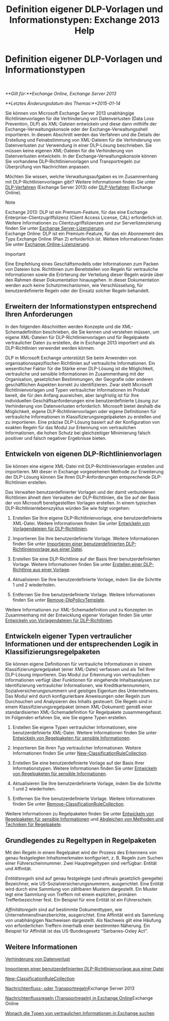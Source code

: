 ﻿---
title: 'Definition eigener DLP-Vorlagen und Informationstypen: Exchange 2013 Help'
TOCTitle: Definition eigener DLP-Vorlagen und Informationstypen
ms:assetid: f4622dba-3347-4758-b4a2-f01b043c908c
ms:mtpsurl: https://technet.microsoft.com/de-de/library/JJ674310(v=EXCHG.150)
ms:contentKeyID: 50477068
ms.date: 04/24/2018
mtps_version: v=EXCHG.150
ms.translationtype: HT
---

# Definition eigener DLP-Vorlagen und Informationstypen

 

_**Gilt für:**Exchange Online, Exchange Server 2013_

_**Letztes Änderungsdatum des Themas:**2015-01-14_

Sie können von Microsoft Exchange Server 2013 unabhängige Richtlinienvorlagen für die Verhinderung von Datenverlusten (Data Loss Prevention, DLP) als XML-Dateien entwickeln und diese dann mithilfe der Exchange-Verwaltungskonsole oder der Exchange-Verwaltungsshell importieren. In diesem Abschnitt werden das Verfahren und die Details der Erstellung und Feinabstimmung von XML-Dateien für die Verhinderung von Datenverlusten zur Verwendung in einer DLP-Lösung beschrieben. Sie müssen keine eigenen XML-Dateien für die Verhinderung von Datenverlusten entwickeln. In der Exchange-Verwaltungskonsole können Sie vorhandene DLP-Richtlinienvorlagen und Transportregeln zur Überprüfung von Nachrichten anpassen.

Möchten Sie wissen, welche Verwaltungsaufgaben es im Zusammenhang mit DLP-Richtlinienvorlagen gibt? Weitere Informationen finden Sie unter [DLP-Verfahren](dlp-procedures-exchange-2013-help.md) (Exchange Server 2013) oder [DLP-Verfahren](https://technet.microsoft.com/de-de/library/jj938003\(v=exchg.150\)) (Exchange Online).


> [!NOTE]
> Exchange 2013: DLP ist ein Premium-Feature, für das eine Exchange Enterprise-Clientzugriffslizenz (Client Access License, CAL) erforderlich ist. Weitere Informationen zu Clientzugriffslizenzen und zur Serverlizenzierung finden Sie unter <A href="https://go.microsoft.com/fwlink/p/?linkid=237292">Exchange Server-Lizenzierung</A>.<BR>Exchange Online: DLP ist ein Premium-Feature, für das ein Abonnement des Typs Exchange Online (Plan 2) erforderlich ist. Weitere Informationen finden Sie unter <A href="https://go.microsoft.com/fwlink/p/?linkid=286154">Exchange Online-Lizenzierung</A>.




> [!IMPORTANT]
> Eine Empfehlung eines Geschäftsmodells oder Informationen zum Packen von Dateien bzw. Richtlinien zum Bereitstellen von Regeln für vertrauliche Informationen sowie die Erörterung der Verteilung dieser Regeln würde über den Rahmen dieser Dokumentation hinausgehen. In dieser Dokumentation werden auch keine Schutzmechanismen, wie Verschlüsselung, für benutzerdefinierte Regeln oder der Einsatz solcher Regeln behandelt.



## Erweitern der Informationstypen entsprechend Ihren Anforderungen

In den folgenden Abschnitten werden Konzepte und die XML-Schemadefinition beschrieben, die Sie kennen und verstehen müssen, um eigene XML-Dateien für DLP-Richtlinienvorlagen und für Regelpakete vertraulicher Daten zu erstellen, die in Exchange 2013 importiert und als DLP-Richtlinien verwendet werden können.

DLP in Microsoft Exchange unterstützt Sie beim Anwenden von organisationsspezifischen Richtlinien auf vertrauliche Informationen. Ein wesentlicher Faktor für die Stärke einer DLP-Lösung ist die Möglichkeit, vertrauliche und sensible Informationen im Zusammenhang mit der Organisation, gesetzlichen Bestimmungen, der Geografie oder anderen geschäftlichen Aspekten korrekt zu identifizieren. Zwar stellt Microsoft Richtlinienvorlagen und Typen vertraulicher Informationen im Produkt bereit, die für den Anfang ausreichen, aber langfristig ist für Ihre individuellen Geschäftsanforderungen eine benutzerdefinierte Lösung zur Verhinderung von Datenverlusten erforderlich. Microsoft bietet deshalb die Möglichkeit, eigene DLP-Richtlinienvorlagen oder eigene Definitionen für vertrauliche Informationen in Klassifizierungsregelpaketen zu erstellen und zu importieren. Eine präzise DLP-Lösung basiert auf der Konfiguration von exakten Regeln für das Modul zur Erkennung von vertraulichen Informationen, die hohen Schutz bei gleichzeitiger Minimierung falsch positiver und falsch negativer Ergebnisse bieten.

## Entwickeln von eigenen DLP-Richtlinienvorlagen

Sie können eine eigene XML-Datei mit DLP-Richtlinienvorlagen erstellen und importieren. Mit dieser in Exchange vorgesehenen Methode zur Erweiterung der DLP-Lösung können Sie Ihren DLP-Anforderungen entsprechende DLP-Richtlinien erstellen.

Das Verwalten benutzerdefinierter Vorlagen und der damit verbundenen Richtlinien ähnelt dem Verwalten der DLP-Richtlinien, die Sie auf der Basis der von Microsoft bereitgestellten Vorlagen erstellen. In einem typischen DLP-Richtlinienlebenszyklus würden Sie wie folgt vorgehen:

1.  Erstellen Sie Ihre eigene DLP-Richtlinienvorlage, eine benutzerdefinierte XML-Datei. Weitere Informationen finden Sie unter [Entwickeln von Vorlagendateien für DLP-Richtlinien](xml-rule-schema-and-rule-structure-guide-for-dlp-policy-files.md).

2.  Importieren Sie Ihre benutzerdefinierte Vorlage. Weitere Informationen finden Sie unter [Importieren einer benutzerdefinierten DLP-Richtlinienvorlage aus einer Datei](import-a-custom-dlp-policy-template-from-a-file-exchange-2013-help.md).

3.  Erstellen Sie eine DLP-Richtlinie auf der Basis Ihrer benutzerdefinierten Vorlage. Weitere Informationen finden Sie unter [Erstellen einer DLP-Richtlinie aus einer Vorlage](how-to-new-dlp-data-loss-prevention-policy-template.md).

4.  Aktualisieren Sie Ihre benutzerdefinierte Vorlage, indem Sie die Schritte 1 und 2 wiederholen.

5.  Entfernen Sie Ihre benutzerdefinierte Vorlage. Weitere Informationen finden Sie unter [Remove-DlpPolicyTemplate](https://technet.microsoft.com/de-de/library/jj215739\(v=exchg.150\)).

Weitere Informationen zur XML-Schemadefinition und zu Konzepten im Zusammenhang mit der Entwicklung eigener Vorlagen finden Sie unter [Entwickeln von Vorlagendateien für DLP-Richtlinien](xml-rule-schema-and-rule-structure-guide-for-dlp-policy-files.md).

## Entwickeln eigener Typen vertraulicher Informationen und der entsprechenden Logik in Klassifizierungsregelpaketen

Sie können eigene Definitionen für vertrauliche Informationen in einem Klassifizierungsregelpaket (einer XML-Datei) verfassen und als Teil Ihrer DLP-Lösung importieren. Das Modul zur Erkennung von vertraulichen Informationen verfügt über Funktionen für eingehende Inhaltsanalysen zur Identifizierung vertraulicher Informationen, wie Kreditkartennummern, Sozialversicherungsnummern und geistiges Eigentum des Unternehmens. Das Modul wird durch konfigurierbare Anweisungen oder Regeln zum Durchsuchen und Analysieren des Inhalts gesteuert. Die Regeln sind in einem Klassifizierungsregelpaket (einem XML-Dokument) gemäß einer standardisierten XML-Schemadefinition für Regelpakete zusammengefasst. Im Folgenden erfahren Sie, wie Sie eigene Typen erstellen.

1.  Erstellen Sie eigene Typen vertraulicher Informationen, eine benutzerdefinierte XML-Datei. Weitere Informationen finden Sie unter [Entwickeln von Regelpaketen für sensible Informationen](technical-description-of-xml-schema-for-dlp-rule-packages.md).

2.  Importieren Sie Ihren Typ vertraulicher Informationen. Weitere Informationen finden Sie unter [New-ClassificationRuleCollection](https://technet.microsoft.com/de-de/library/jj218619\(v=exchg.150\)).

3.  Erstellen Sie eine benutzerdefinierte Vorlage auf der Basis Ihrer Informationstypen. Weitere Informationen finden Sie unter [Entwickeln von Regelpaketen für sensible Informationen](technical-description-of-xml-schema-for-dlp-rule-packages.md).

4.  Aktualisieren Sie Ihre benutzerdefinierte Vorlage, indem Sie die Schritte 1 und 2 wiederholen.

5.  Entfernen Sie Ihre benutzerdefinierte Vorlage. Weitere Informationen finden Sie unter [Remove-ClassificationRuleCollection](https://technet.microsoft.com/de-de/library/jj218670\(v=exchg.150\)).

Weitere Informationen zu Regelpaketen finden Sie unter [Entwickeln von Regelpaketen für sensible Informationen](technical-description-of-xml-schema-for-dlp-rule-packages.md) und [Abgleichen von Methoden und Techniken für Regelpakete](technical-description-of-xsd-rule-matching-for-dlp-rule-packages.md).

## Grundlegendes zu Regeltypen in Regelpaketen

Mit den Regeln in einem Regelpaket wird der Prozess des Erkennens von genau festgelegten Inhaltsmerkmalen konfiguriert, z. B. Regeln zum Suchen einer Führerscheinnummer. Zwei Hauptregeltypen sind verfügbar: Entität und Affinität.

*Entitätsregeln* sind auf genau festgelegte (und oftmals gesetzlich geregelte) Bezeichner, wie US-Sozialversicherungsnummern, ausgerichtet. Eine Entität wird durch eine Sammlung von zählbaren Mustern dargestellt. Ein Muster legt eine Sammlung von Treffern mit einem expliziten, primären Trefferbezeichner fest. Ein Beispiel für eine Entität ist ein Führerschein.

*Affinitätsregeln* sind auf bestimmte Dokumenttypen, wie Unternehmensfinanzberichte, ausgerichtet. Eine Affinität wird als Sammlung von unabhängigen Nachweisen dargestellt. Als Nachweis gilt eine Häufung von erforderlichen Treffern innerhalb einer bestimmten Näherung. Ein Beispiel für Affinität ist das US-Bundesgesetz "Sarbanes-Oxley Act".

## Weitere Informationen

[Verhinderung von Datenverlust](technical-overview-of-dlp-data-loss-prevention-in-exchange.md)

[Importieren einer benutzerdefinierten DLP-Richtlinienvorlage aus einer Datei](import-a-custom-dlp-policy-template-from-a-file-exchange-2013-help.md)

[New-ClassificationRuleCollection](https://technet.microsoft.com/de-de/library/jj218619\(v=exchg.150\))

[Nachrichtenfluss- oder Transportregeln](mail-flow-rules-transport-rules-in-exchange-2013-exchange-2013-help.md)Exchange Server 2013

[Nachrichtenflussregeln (Transportregeln) in Exchange Online](https://technet.microsoft.com/de-de/library/jj919238\(v=exchg.150\))Exchange Online

[Wonach die Typen von vertraulichen Informationen in Exchange suchen](what-the-sensitive-information-types-in-exchange-look-for-exchange-online-help.md)

